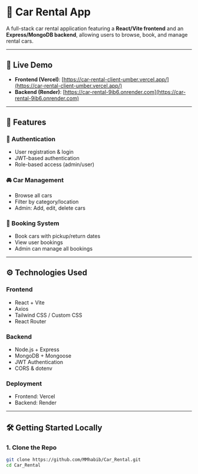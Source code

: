 # 🚗 Car Rental App

A full-stack car rental application featuring a **React/Vite frontend** and an **Express/MongoDB backend**, allowing users to browse, book, and manage rental cars.

---


## 🔗 Live Demo

- **Frontend (Vercel)**: [https://car-rental-client-umber.vercel.app/](https://car-rental-client-umber.vercel.app/)
- **Backend (Render)**: [https://car-rental-9ib6.onrender.com](https://car-rental-9ib6.onrender.com)

---

## 🚀 Features

### 👤 Authentication
- User registration & login
- JWT-based authentication
- Role-based access (admin/user)

### 🚘 Car Management
- Browse all cars
- Filter by category/location
- Admin: Add, edit, delete cars

### 📅 Booking System
- Book cars with pickup/return dates
- View user bookings
- Admin can manage all bookings

---

## ⚙️ Technologies Used

### Frontend
- React + Vite
- Axios
- Tailwind CSS / Custom CSS
- React Router

### Backend
- Node.js + Express
- MongoDB + Mongoose
- JWT Authentication
- CORS & dotenv

### Deployment
- Frontend: Vercel
- Backend: Render

---

## 🛠️ Getting Started Locally

### 1. Clone the Repo

```bash
git clone https://github.com/MMhabib/Car_Rental.git
cd Car_Rental

